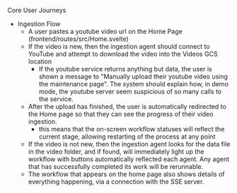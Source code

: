 Core User Journeys
- Ingestion Flow
    - A user pastes a youtube video url on the Home Page (frontend/routes/src/Home.svelte)
    - If the video is new, then the ingestion agent should connect to YouTube and attempt to download the video into the Videos GCS location
         - If the youtube service returns anything but data, the user is shown a message to "Manually upload their youtube video using the maintenance  page". The system should explain how, in demo mode, the youtube server seem suspicious of so many calls to the service.
    - After the upload has finished, the user is automatically redirected to the Home page so that they can see the progress of their video ingestion. 
        - this means that the on-screen workflow statuses will reflect the current stage, allowing restarting of the process at any point
    - If the video is not new, then the ingestion agent looks for the data file in the video folder, and if found, will immediately light up the workflow with buttons automatically reflected each agent. Any agent that has successfully completed its work will be rerunnable.
    - The workflow that appears on the home page also shows details of everything happening, via a connection with the SSE server.
    
    
